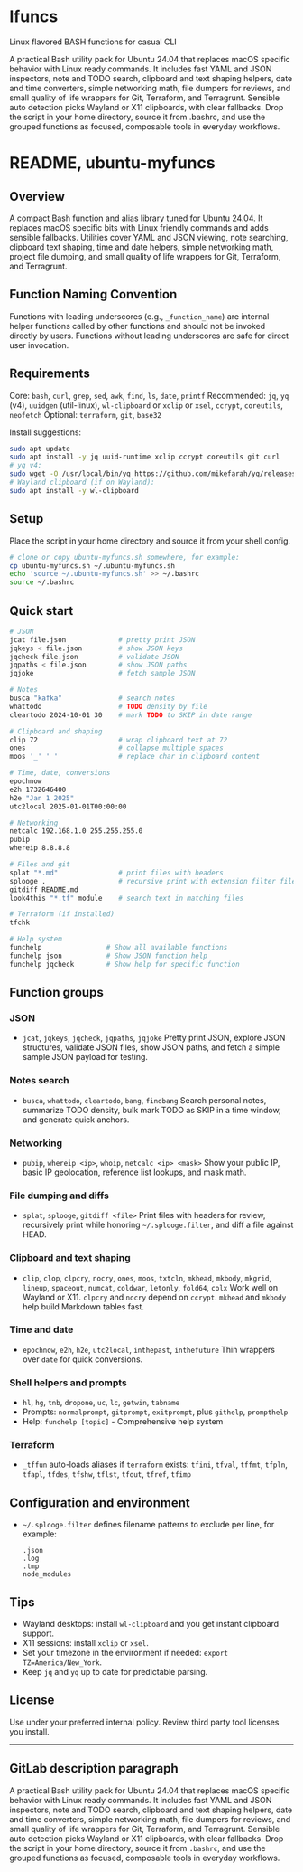 # lfuncs
Linux flavored BASH functions for casual CLI

A practical Bash utility pack for Ubuntu 24.04 that replaces macOS specific behavior with Linux ready commands. It includes fast YAML and JSON inspectors, note and TODO search, clipboard and text shaping helpers, date and time converters, simple networking math, file dumpers for reviews, and small quality of life wrappers for Git, Terraform, and Terragrunt. Sensible auto detection picks Wayland or X11 clipboards, with clear fallbacks. Drop the script in your home directory, source it from .bashrc, and use the grouped functions as focused, composable tools in everyday workflows.

# README, ubuntu-myfuncs

## Overview

A compact Bash function and alias library tuned for Ubuntu 24.04. It replaces macOS specific bits with Linux friendly commands and adds sensible fallbacks. Utilities cover YAML and JSON viewing, note searching, clipboard text shaping, time and date helpers, simple networking math, project file dumping, and small quality of life wrappers for Git, Terraform, and Terragrunt.

## Function Naming Convention

Functions with leading underscores (e.g., `_function_name`) are internal helper functions called by other functions and should not be invoked directly by users. Functions without leading underscores are safe for direct user invocation.

## Requirements

Core: `bash`, `curl`, `grep`, `sed`, `awk`, `find`, `ls`, `date`, `printf`
Recommended: `jq`, `yq` (v4), `uuidgen` (util-linux), `wl-clipboard` or `xclip` or `xsel`, `ccrypt`, `coreutils`, `neofetch`
Optional: `terraform`, `git`, `base32`

Install suggestions:

```bash
sudo apt update
sudo apt install -y jq uuid-runtime xclip ccrypt coreutils git curl
# yq v4:
sudo wget -O /usr/local/bin/yq https://github.com/mikefarah/yq/releases/latest/download/yq_linux_amd64 && sudo chmod +x /usr/local/bin/yq
# Wayland clipboard (if on Wayland):
sudo apt install -y wl-clipboard
```

## Setup

Place the script in your home directory and source it from your shell config.

```bash
# clone or copy ubuntu-myfuncs.sh somewhere, for example:
cp ubuntu-myfuncs.sh ~/.ubuntu-myfuncs.sh
echo 'source ~/.ubuntu-myfuncs.sh' >> ~/.bashrc
source ~/.bashrc
```

## Quick start

```bash
# JSON
jcat file.json             # pretty print JSON
jqkeys < file.json         # show JSON keys
jqcheck file.json          # validate JSON
jqpaths < file.json        # show JSON paths
jqjoke                     # fetch sample JSON

# Notes
busca "kafka"              # search notes
whattodo                   # TODO density by file
cleartodo 2024-10-01 30    # mark TODO to SKIP in date range

# Clipboard and shaping
clip 72                    # wrap clipboard text at 72
ones                       # collapse multiple spaces
moos '_' ' '               # replace char in clipboard content

# Time, date, conversions
epochnow
e2h 1732646400
h2e "Jan 1 2025"
utc2local 2025-01-01T00:00:00

# Networking
netcalc 192.168.1.0 255.255.255.0
pubip
whereip 8.8.8.8

# Files and git
splat "*.md"               # print files with headers
splooge .                  # recursive print with extension filter file
gitdiff README.md
look4this "*.tf" module    # search text in matching files

# Terraform (if installed)
tfchk

# Help system
funchelp                # Show all available functions
funchelp json           # Show JSON function help
funchelp jqcheck        # Show help for specific function
```

## Function groups

### JSON

* `jcat`, `jqkeys`, `jqcheck`, `jqpaths`, `jqjoke`
  Pretty print JSON, explore JSON structures, validate JSON files, show JSON paths, and fetch a simple sample JSON payload for testing.

### Notes search

* `busca`, `whattodo`, `cleartodo`, `bang`, `findbang`
  Search personal notes, summarize TODO density, bulk mark TODO as SKIP in a time window, and generate quick anchors.

### Networking

* `pubip`, `whereip <ip>`, `whoip`, `netcalc <ip> <mask>`
  Show your public IP, basic IP geolocation, reference list lookups, and mask math.

### File dumping and diffs

* `splat`, `splooge`, `gitdiff <file>`
  Print files with headers for review, recursively print while honoring `~/.splooge.filter`, and diff a file against HEAD.

### Clipboard and text shaping

* `clip`, `clop`, `clpcry`, `nocry`, `ones`, `moos`, `txtcln`, `mkhead`, `mkbody`, `mkgrid`, `lineup`, `spaceout`, `numcat`, `coldwar`, `letonly`, `fold64`, `colx`
  Work well on Wayland or X11. `clpcry` and `nocry` depend on `ccrypt`. `mkhead` and `mkbody` help build Markdown tables fast.

### Time and date

* `epochnow`, `e2h`, `h2e`, `utc2local`, `inthepast`, `inthefuture`
  Thin wrappers over `date` for quick conversions.

### Shell helpers and prompts

* `hl`, `hg`, `tnb`, `dropone`, `uc`, `lc`, `getwin`, `tabname`
* Prompts: `normalprompt`, `gitprompt`, `exitprompt`, plus `githelp`, `prompthelp`
* Help: `funchelp [topic]` - Comprehensive help system

### Terraform

* `_tffun` auto-loads aliases if `terraform` exists: `tfini`, `tfval`, `tffmt`, `tfpln`, `tfapl`, `tfdes`, `tfshw`, `tflst`, `tfout`, `tfref`, `tfimp`

## Configuration and environment

* `~/.splooge.filter` defines filename patterns to exclude per line, for example:

  ```
  .json
  .log
  .tmp
  node_modules
  ```

## Tips

* Wayland desktops: install `wl-clipboard` and you get instant clipboard support.
* X11 sessions: install `xclip` or `xsel`.
* Set your timezone in the environment if needed: `export TZ=America/New_York`.
* Keep `jq` and `yq` up to date for predictable parsing.

## License

Use under your preferred internal policy. Review third party tool licenses you install.

---

## GitLab description paragraph

A practical Bash utility pack for Ubuntu 24.04 that replaces macOS specific behavior with Linux ready commands. It includes fast YAML and JSON inspectors, note and TODO search, clipboard and text shaping helpers, date and time converters, simple networking math, file dumpers for reviews, and small quality of life wrappers for Git, Terraform, and Terragrunt. Sensible auto detection picks Wayland or X11 clipboards, with clear fallbacks. Drop the script in your home directory, source it from `.bashrc`, and use the grouped functions as focused, composable tools in everyday workflows.
